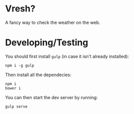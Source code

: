 Vresh?
======

A fancy way to check the weather on the web.


# Developing/Testing

You should first install `gulp` (in case it isn't  already installed):
```
npm i -g gulp
```

Then install all the dependecies:
```
npm i
bower i
```

You can then start the dev server by running:
```
gulp serve
```
